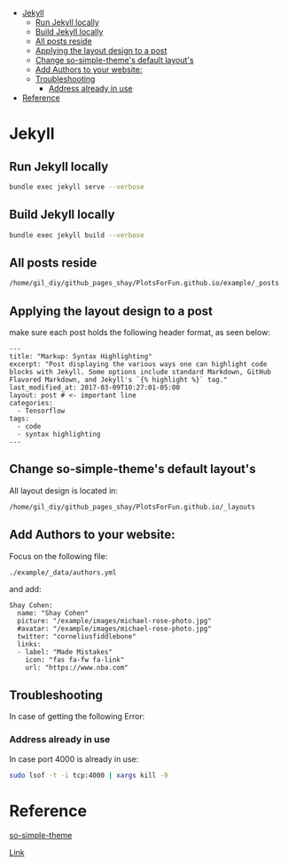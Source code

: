 <!--ts-->
   * [Jekyll](#jekyll)
      * [Run Jekyll locally](#run-jekyll-locally)
      * [Build Jekyll locally](#build-jekyll-locally)
      * [All posts reside](#all-posts-reside)
      * [Applying the layout design to a post](#applying-the-layout-design-to-a-post)
      * [Change so-simple-theme's default layout's](#change-so-simple-themes-default-layouts)
      * [Add Authors to your website:](#add-authors-to-your-website)
      * [Troubleshooting](#troubleshooting)
         * [Address already in use](#address-already-in-use)
   * [Reference](#reference)

<!-- Added by: gil_diy, at: Tue 27 Sep 2022 21:44:32 IDT -->

<!--te-->

# Jekyll

## Run Jekyll locally

```bash
bundle exec jekyll serve --verbose
```

## Build Jekyll locally


```bash
bundle exec jekyll build --verbose
```


## All posts reside

```bash
/home/gil_diy/github_pages_shay/PlotsForFun.github.io/example/_posts
```

## Applying the layout design to a post

make sure each post holds the following header format, as seen below:

```
---
title: "Markup: Syntax Highlighting"
excerpt: "Post displaying the various ways one can highlight code blocks with Jekyll. Some options include standard Markdown, GitHub Flavored Markdown, and Jekyll's `{% highlight %}` tag."
last_modified_at: 2017-03-09T10:27:01-05:00
layout: post # <- important line
categories:
  - Tensorflow  
tags: 
  - code
  - syntax highlighting
---
```

## Change so-simple-theme's default layout's

All layout design is located in:

```bash
/home/gil_diy/github_pages_shay/PlotsForFun.github.io/_layouts
```

## Add Authors to your website:

Focus on the following file:

```bash
./example/_data/authors.yml
```
 and add:
``` 
Shay Cohen:
  name: "Shay Cohen"
  picture: "/example/images/michael-rose-photo.jpg"
  #avatar: "/example/images/michael-rose-photo.jpg"
  twitter: "corneliusfiddlebone"
  links:
  - label: "Made Mistakes"
    icon: "fas fa-fw fa-link"
    url: "https://www.nba.com"
```


## Troubleshooting

In case of getting the following Error:

### Address already in use 

In case port 4000 is already in use:

```bash
sudo lsof -t -i tcp:4000 | xargs kill -9
```


# Reference


[so-simple-theme](https://github.com/mmistakes/so-simple-theme)

[Link](https://github.com/alshedivat/al-folio)



